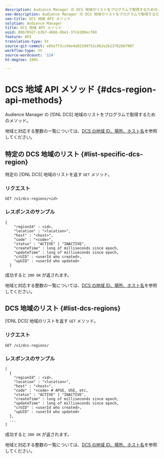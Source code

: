 ```yaml
---
description: Audience Manager の DCS 地域のリストをブログラムで取得するためのメソッド。
seo-description: Audience Manager の DCS 地域のリストをブログラムで取得するためのメソッド。
seo-title: DCS 地域 API メソッド
solution: Audience Manager
title: DCS 地域 API メソッド
uuid: 00b70927-b3b7-46bb-8be1-37c6100ecf80
feature: API
translation-type: ht
source-git-commit: e05eff3cc04e4a82399752c862e2b2370286f96f
workflow-type: ht
source-wordcount: '124'
ht-degree: 100%

---
```



# DCS 地域 API メソッド {#dcs-region-api-methods}

Audience Manager の [!DNL DCS] 地域のリストをブログラムで取得するためのメソッド。

<!-- c_rest_api_regions.xml -->

地域と対応する整数の一覧については、[DCS の地域 ID、場所、ホスト名](../../api/dcs-intro/dcs-api-reference/dcs-regions.md)を参照してください。

## 特定の DCS 地域のリスト {#list-specific-dcs-region}

特定の [!DNL DCS] 地域のリストを返す `GET` メソッド。

<!-- r_rest_api_regions_list_specific.xml -->

### リクエスト

`GET /v1/dcs-regions/`*`<id>`*

### レスポンスのサンプル

```
{ 
    "regionId" : <id>, 
    "location" : "<location>",
    "host" : "<host>",
    "code" : "<code>",
    "status" : "ACTIVE" | "INACTIVE",
    "createTime" : long of milliseconds since epoch,
    "updateTime" : long of milliseconds since epoch,
    "crUID" : <userId who created>,
    "upUID" : <userId who updated>
  }
```

成功すると `200 OK` が返されます。

地域と対応する整数の一覧については、[DCS の地域 ID、場所、ホスト名](../../api/dcs-intro/dcs-api-reference/dcs-regions.md)を参照してください。

## DCS 地域のリスト {#list-dcs-regions}

[!DNL DCS] 地域のリストを返す `GET` メソッド。

<!-- r_rest_api_regions_list.xml -->

### リクエスト

`GET /v1/dcs-regions/`

### レスポンスのサンプル

```
[
  { 
    "regionId" : <id>, 
    "location" : "<location>",
    "host" : "<host>",
    "code" : "<code> # APSE, USE, etc,
    "status" : "ACTIVE" | "INACTIVE",
    "createTime" : long of milliseconds since epoch,
    "updateTime" : long of milliseconds since epoch,
    "crUID" : <userId who created>,
    "upUID" : <userId who updated>
  },
  ...
]
```

成功すると `200 OK` が返されます。

地域と対応する整数の一覧については、[DCS の地域 ID、場所、ホスト名](../../api/dcs-intro/dcs-api-reference/dcs-regions.md)を参照してください。
